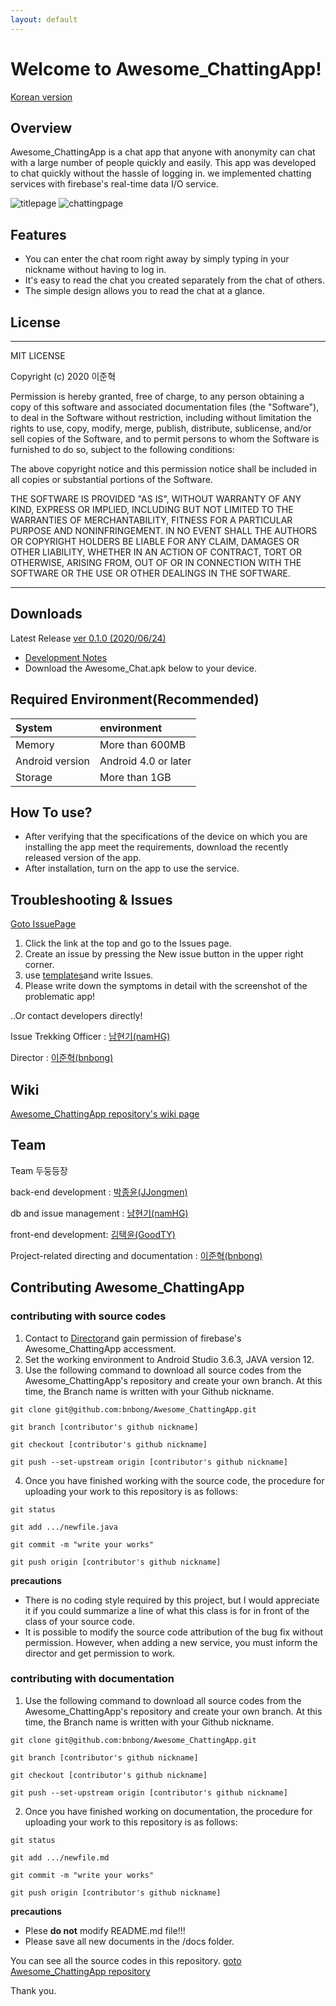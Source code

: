 ```yaml
---
layout: default
---
```


# Welcome to Awesome_ChattingApp!

[Korean version](index.md)
## Overview
Awesome_ChattingApp is a chat app that anyone with anonymity can chat with a large number of people quickly and easily.
This app was developed to chat quickly without the hassle of logging in. we implemented chatting services with firebase's real-time data I/O service.

![titlepage](docs/titlepage.png)  ![chattingpage](docs/messages.png)

## Features

*   You can enter the chat room right away by simply typing in your nickname without having to log in.
*   It's easy to read the chat you created separately from the chat of others.
*   The simple design allows you to read the chat at a glance.

## License

* * *

MIT LICENSE

Copyright (c) 2020 이준혁

Permission is hereby granted, free of charge, to any person obtaining a copy
of this software and associated documentation files (the "Software"), to deal
in the Software without restriction, including without limitation the rights
to use, copy, modify, merge, publish, distribute, sublicense, and/or sell
copies of the Software, and to permit persons to whom the Software is
furnished to do so, subject to the following conditions:

The above copyright notice and this permission notice shall be included in all
copies or substantial portions of the Software.

THE SOFTWARE IS PROVIDED "AS IS", WITHOUT WARRANTY OF ANY KIND, EXPRESS OR
IMPLIED, INCLUDING BUT NOT LIMITED TO THE WARRANTIES OF MERCHANTABILITY,
FITNESS FOR A PARTICULAR PURPOSE AND NONINFRINGEMENT. IN NO EVENT SHALL THE
AUTHORS OR COPYRIGHT HOLDERS BE LIABLE FOR ANY CLAIM, DAMAGES OR OTHER
LIABILITY, WHETHER IN AN ACTION OF CONTRACT, TORT OR OTHERWISE, ARISING FROM,
OUT OF OR IN CONNECTION WITH THE SOFTWARE OR THE USE OR OTHER DEALINGS IN THE
SOFTWARE.

* * *

## Downloads

Latest Release [ver 0.1.0 (2020/06/24)](https://github.com/bnbong/Awesome_ChattingApp/releases/tag/0.1.0)

*   [Development Notes](https://bnbong.github.io/awesomechatappdev/)
*   Download the Awesome_Chat.apk below to your device.

## Required Environment(Recommended)

| System          | environment           |
|:----------------|:----------------------|
| Memory          | More than 600MB       |
| Android version | Android 4.0 or later  |
| Storage         | More than 1GB         |

## How To use?

*   After verifying that the specifications of the device on which you are installing the app meet the requirements, download the recently released version of the app.
*   After installation, turn on the app to use the service.

## Troubleshooting & Issues

[Goto IssuePage](https://github.com/bnbong/Awesome_ChattingApp/issues)

1. Click the link at the top and go to the Issues page.
2. Create an issue by pressing the New issue button in the upper right corner.
3. use [templates](https://github.com/bnbong/Awesome_ChattingApp/tree/master/.github/ISSUE_TEMPLATE)and write Issues.
4. Please write down the symptoms in detail with the screenshot of the problematic app!

..Or contact developers directly!

Issue Trekking Officer : [남현기(namHG)](https://github.com/namHG/namHG.github.io)

Director : [이준혁(bnbong)](https://github.com/bnbong/bnbong.github.io)

## Wiki

[Awesome_ChattingApp repository's wiki page](https://github.com/bnbong/Awesome_ChattingApp/wiki)

## Team

Team 두둥등장

back-end development : [박종윤(JJongmen)](https://github.com/JJongmen/JJongmen.github.io)

db and issue management : [남현기(namHG)](https://github.com/namHG/namHG.github.io)

front-end development: [김택윤(GoodTY)](https://github.com/GoodTY/GoodTY.github.io)

Project-related directing and documentation : [이준혁(bnbong)](https://github.com/bnbong/bnbong.github.io)

## Contributing Awesome_ChattingApp

### contributing with source codes

1. Contact to [Director](https://github.com/bnbong/bnbong.github.io)and gain permission of firebase's Awesome_ChattingApp accessment.
2. Set the working environment to Android Studio 3.6.3, JAVA version 12.
3. Use the following command to download all source codes from the Awesome_ChattingApp's repository and create your own branch. At this time, the Branch name is written with your Github nickname.

```
git clone git@github.com:bnbong/Awesome_ChattingApp.git

git branch [contributor's github nickname]

git checkout [contributor's github nickname]

git push --set-upstream origin [contributor's github nickname]
```

4. Once you have finished working with the source code, the procedure for uploading your work to this repository is as follows:

```
git status

git add .../newfile.java

git commit -m "write your works"

git push origin [contributor's github nickname]
```


**precautions**
*   There is no coding style required by this project, but I would appreciate it if you could summarize a line of what this class is for in front of the class of your source code.
*   It is possible to modify the source code attribution of the bug fix without permission. However, when adding a new service, you must inform the director and get permission to work.

### contributing with documentation

1. Use the following command to download all source codes from the Awesome_ChattingApp's repository and create your own branch. At this time, the Branch name is written with your Github nickname.

```
git clone git@github.com:bnbong/Awesome_ChattingApp.git

git branch [contributor's github nickname]

git checkout [contributor's github nickname]

git push --set-upstream origin [contributor's github nickname]
```

2. Once you have finished working on documentation, the procedure for uploading your work to this repository is as follows:

```
git status

git add .../newfile.md

git commit -m "write your works"

git push origin [contributor's github nickname]
```


**precautions**
*   Plese **do not** modify README.md file!!!
*   Please save all new documents in the /docs folder.

You can see all the source codes in this repository.
[goto Awesome_ChattingApp repository](https://github.com/bnbong/Awesome_ChattingApp)

Thank you.
